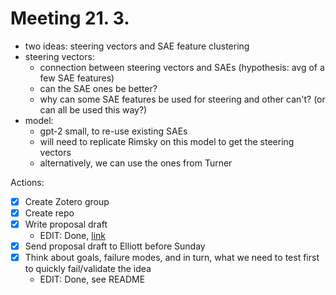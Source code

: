 # Meeting 21. 3.

- two ideas: steering vectors and SAE feature clustering
- steering vectors:
    - connection between steering vectors and SAEs (hypothesis: avg of a few SAE features)
    - can the SAE ones be better?
    - why can some SAE features be used for steering and other can't? (or can all be used this way?)
- model:
    - gpt-2 small, to re-use existing SAEs
    - will need to replicate Rimsky on this model to get the steering vectors
    - alternatively, we can use the ones from Turner

Actions:
- [X] Create Zotero group
- [X] Create repo
- [X] Write proposal draft
    - EDIT: Done, [link](./proposal/proposal.pdf)
- [X] Send proposal draft to Elliott before Sunday
- [X] Think about goals, failure modes, and in turn, what we need to test first to quickly fail/validate the idea
    - EDIT: Done, see README
